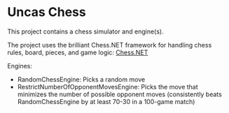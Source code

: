 # Uncas Chess

This project contains a chess simulator and engine(s).

The project uses the brilliant Chess.NET framework
for handling chess rules, board, pieces, and game logic:
[Chess.NET](https://github.com/thomas-daniels/Chess.NET/)

Engines:
- RandomChessEngine: Picks a random move
- RestrictNumberOfOpponentMovesEngine:
Picks the move that minimizes the number of possible opponent moves
(consistently beats RandomChessEngine by at least 70-30 in a 100-game match)

